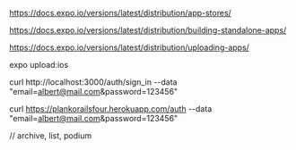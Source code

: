 https://docs.expo.io/versions/latest/distribution/app-stores/

https://docs.expo.io/versions/latest/distribution/building-standalone-apps/

https://docs.expo.io/versions/latest/distribution/uploading-apps/

expo upload:ios

curl http://localhost:3000/auth/sign_in --data "email=albert@mail.com&password=123456"

curl https://plankorailsfour.herokuapp.com/auth --data "email=albert@mail.com&password=123456" 

// archive, list, podium